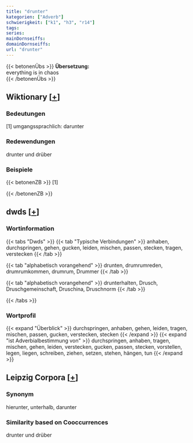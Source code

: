 ```yaml
---
title: "drunter"
kategorien: ["Adverb"]
schwierigkeit: ["k1", "h3", "r14"]
tags:
series:
mainDornseiffs:
domainDornseiffs:
url: "drunter"
---
```


{{< betonenÜbs >}}
**Übersetzung:**  
everything is in chaos  
{{< /betonenÜbs >}}

## Wiktionary [[+](https://de.wiktionary.org/wiki/drunter)]

### Bedeutungen
[1] umgangssprachlich: darunter  

### Redewendungen
drunter und drüber  

### Beispiele
{{< betonenZB >}}
[1]  

{{< /betonenZB >}}


## dwds [[+](https://www.dwds.de/wb/drunter)]

### Wortinformation
{{< tabs "Dwds" >}}
{{< tab "Typische Verbindungen" >}}
anhaben, durchspringen, gehen, gucken, leiden, mischen, passen, stecken, tragen, verstecken
{{< /tab >}}

{{< tab "alphabetisch vorangehend" >}}
drunten, drumrumreden, drumrumkommen, drumrum, Drummer
{{< /tab >}}

{{< tab "alphabetisch vorangehend" >}}
drunterhalten, Drusch, Druschgemeinschaft, Druschina, Druschnorm
{{< /tab >}}

{{< /tabs >}}

### Wortprofil
{{< expand "Überblick" >}} durchspringen, anhaben, gehen, leiden, tragen, mischen, passen, gucken, verstecken, stecken {{< /expand >}}
{{< expand "ist Adverbialbestimmung von" >}} durchspringen, anhaben, tragen, mischen, gehen, leiden, verstecken, gucken, passen, stecken, vorstellen, legen, liegen, schreiben, ziehen, setzen, stehen, hängen, tun {{< /expand >}}

## Leipzig Corpora [[+](https://corpora.uni-leipzig.de/en/res?word=drunter&corpusId=deu_newscrawl-public_2018)]


### Synonym
hierunter, unterhalb, darunter


### Similarity based on Cooccurrences
drunter und drüber


